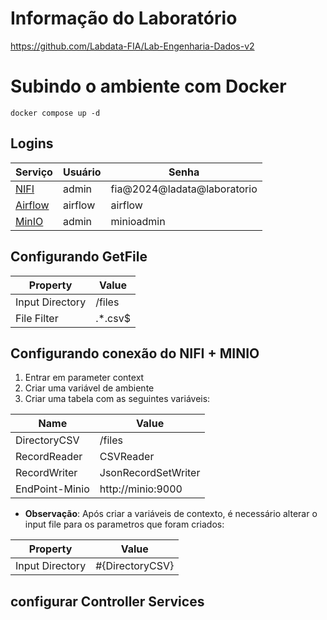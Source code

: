 # Informação do Laboratório
https://github.com/Labdata-FIA/Lab-Engenharia-Dados-v2


# Subindo o ambiente com Docker
`docker compose up -d`

## Logins
| Serviço | Usuário | Senha | 
|---|---|---|
| [NIFI](https://localhost:9443/nifi/#/login) | admin | fia@2024@ladata@laboratorio |
| [Airflow](http://localhost:8080/) | airflow | airflow |
| [MinIO](http://localhost:9001/login) | admin | minioadmin |

## Configurando GetFile
| Property | Value |
|---|---|
| Input Directory | /files |
| File Filter | .*.csv$ |

## Configurando conexão do NIFI + MINIO
1. Entrar em parameter context
2. Criar uma variável de ambiente
3. Criar uma tabela com as seguintes variáveis:

| Name | Value |
| --- | --- |
| DirectoryCSV | /files |
| RecordReader	| CSVReader |
| RecordWriter	| JsonRecordSetWriter |
| EndPoint-Minio | http://minio:9000 |

* **Observação**: Após criar a variáveis de contexto, é necessário alterar o input file para os parametros que foram criados:
  
| Property | Value |
|---|---|
| Input Directory | #{DirectoryCSV} |


## configurar Controller Services
